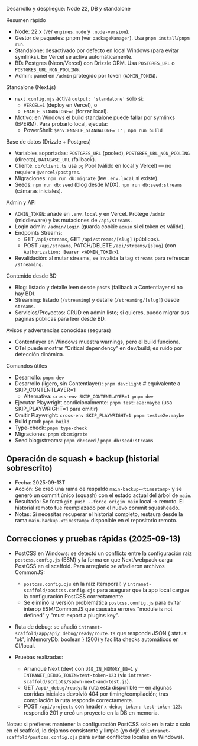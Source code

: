 <!--
Resumen generado automáticamente.

DEV_NOTES.md

2025-09-13T06:20:07.355Z

——————————————————————————————
Archivo .md: DEV_NOTES.md
Tamaño: 2403 caracteres, 54 líneas
Resumen básico generado automáticamente sin análisis de IA.
Contenido detectado basado en extensión y estructura básica.
-->
Desarrollo y despliegue: Node 22, DB y standalone

Resumen rápido

- Node: 22.x (ver `engines.node` y `.node-version`).
- Gestor de paquetes: pnpm (ver `packageManager`). Usa `pnpm install`/`pnpm run`.
- Standalone: desactivado por defecto en local Windows (para evitar symlinks). En Vercel se activa automáticamente.
- BD: Postgres (Neon/Vercel) con Drizzle ORM. Usa `POSTGRES_URL` o `POSTGRES_URL_NON_POOLING`.
- Admin: panel en `/admin` protegido por token (`ADMIN_TOKEN`).

Standalone (Next.js)

- `next.config.mjs` activa `output: 'standalone'` solo si:
  - `VERCEL=1` (deploy en Vercel), o
  - `ENABLE_STANDALONE=1` (forzar local).
- Motivo: en Windows el build standalone puede fallar por symlinks (EPERM). Para probarlo local, ejecuta:
  - PowerShell: `$env:ENABLE_STANDALONE='1'; npm run build`

Base de datos (Drizzle + Postgres)

- Variables soportadas: `POSTGRES_URL` (pooled), `POSTGRES_URL_NON_POOLING` (directa), `DATABASE_URL` (fallback).
- Cliente: `db/client.ts` usa `pg` Pool (válido en local y Vercel) — no requiere `@vercel/postgres`.
- Migraciones: `npm run db:migrate` (lee `.env.local` si existe).
- Seeds: `npm run db:seed` (blog desde MDX), `npm run db:seed:streams` (cámaras iniciales).

Admin y API

- `ADMIN_TOKEN`: añade en `.env.local` y en Vercel. Protege `/admin` (middleware) y las mutaciones de `/api/streams`.
- Login admin: `/admin/login` (guarda cookie `admin` si el token es válido).
- Endpoints Streams:
  - GET `/api/streams`, GET `/api/streams/[slug]` (públicos).
  - POST `/api/streams`, PATCH/DELETE `/api/streams/[slug]` (con `Authorization: Bearer <ADMIN_TOKEN>`).
- Revalidación: al mutar streams, se invalida la tag `streams` para refrescar `/streaming`.

Contenido desde BD

- Blog: listado y detalle leen desde `posts` (fallback a Contentlayer si no hay BD).
- Streaming: listado (`/streaming`) y detalle (`/streaming/[slug]`) desde `streams`.
- Servicios/Proyectos: CRUD en admin listo; si quieres, puedo migrar sus páginas públicas para leer desde BD.

Avisos y advertencias conocidas (seguras)

- Contentlayer en Windows muestra warnings, pero el build funciona.
- OTel puede mostrar “Critical dependency” en dev/build; es ruido por detección dinámica.

Comandos útiles

- Desarrollo: `pnpm dev`
 - Desarrollo (ligero, sin Contentlayer): `pnpm dev:light`  # equivalente a SKIP_CONTENTLAYER=1
   - Alternativa: `cross-env SKIP_CONTENTLAYER=1 pnpm dev`
- Ejecutar Playwright condicionalmente: `pnpm test:e2e:maybe` (usa SKIP_PLAYWRIGHT=1 para omitir)
- Omitir Playwright: `cross-env SKIP_PLAYWRIGHT=1 pnpm test:e2e:maybe`
- Build prod: `pnpm build`
- Type-check: `pnpm type-check`
- Migraciones: `pnpm db:migrate`
- Seed blog/streams: `pnpm db:seed` / `pnpm db:seed:streams`

## Operación de squash + backup (historial sobrescrito)

- Fecha: 2025-09-13T
- Acción: Se creó una rama de respaldo `main-backup-<timestamp>` y se generó un commit único (squash) con el estado actual del árbol de `main`.
- Resultado: Se forzó `git push --force origin main` local -> remoto. El historial remoto fue reemplazado por el nuevo commit squasheado.
- Notas: Si necesitas recuperar el historial completo, restaura desde la rama `main-backup-<timestamp>` disponible en el repositorio remoto.

## Correcciones y pruebas rápidas (2025-09-13)

- PostCSS en Windows: se detectó un conflicto entre la configuración raíz `postcss.config.js` (ESM) y la forma en que Next/webpack carga PostCSS en el scaffold. Para arreglarlo se añadieron archivos CommonJS:
  - `postcss.config.cjs` en la raíz (temporal) y `intranet-scaffold/postcss.config.cjs` para asegurar que la app local cargue la configuración PostCSS correctamente.
  - Se eliminó la versión problemática `postcss.config.js` para evitar interop ESM/CommonJS que causaba errores "module is not defined" y "must export a plugins key".

- Ruta de debug: se añadió `intranet-scaffold/app/api/_debug/ready/route.ts` que responde JSON { status: 'ok', inMemoryDb: boolean } (200) y facilita checks automáticos en CI/local.

- Pruebas realizadas:
  - Arranqué Next (dev) con `USE_IN_MEMORY_DB=1` y `INTRANET_DEBUG_TOKEN=test-token-123` (vía `intranet-scaffold/scripts/spawn-next-and-test.js`).
  - GET `/api/_debug/ready`: la ruta está disponible — en algunas corridas iniciales devolvió 404 por timing/compilación; tras compilación la ruta responde correctamente.
  - POST `/api/projects` con header `x-debug-token: test-token-123`: respondió 201 y creó un proyecto en la DB en memoria.

Notas: si prefieres mantener la configuración PostCSS solo en la raíz o solo en el scaffold, lo dejamos consistente y limpio (yo dejé el `intranet-scaffold/postcss.config.cjs` para evitar conflictos locales en Windows).

